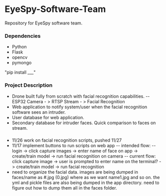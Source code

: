 # EyeSpy-Software-Team
Repository for EyeSpy software team. 

### Dependencies
 - Python
 - Flask
 - opencv
 - pymongo 

 "pip install ___"

### Project Description

 - Drone built fully from scratch with facial recognition capabilities.
 -- ESP32 Camera - > RTSP Stream - > Facial Recognition 
 - Web application to notify system/user when the facial recognition software sees an intruder.
 - User database for web application.
 - Secondary database for intruder faces. Quick comparison to faces on stream.

 ###
 - 11/26 work on facial recognition scripts, pushed 11/27
 - 11/17 implement buttons to run scripts on web app
    -- intended flow:
    -- login -> click capture images -> enter name of face on app -> create/train model -> run facial recognition on camera
    -- current flow: click capture image -> user is prompted to enter name on the terminal? -> create/train model -> run facial recognition
- need to organize the facial data. images are being dumped in faces/name as #.jpg (0.jpg) where as we want name1.jpg and so on. the yml and pickle files are also being dumped in the app directory. need to figure out how to dump them all in the faces folder.


 
